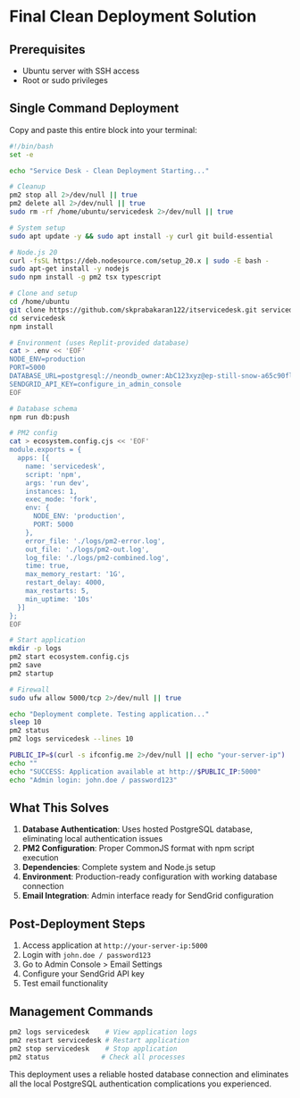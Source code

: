 # Final Clean Deployment Solution

## Prerequisites
- Ubuntu server with SSH access
- Root or sudo privileges

## Single Command Deployment

Copy and paste this entire block into your terminal:

```bash
#!/bin/bash
set -e

echo "Service Desk - Clean Deployment Starting..."

# Cleanup
pm2 stop all 2>/dev/null || true
pm2 delete all 2>/dev/null || true
sudo rm -rf /home/ubuntu/servicedesk 2>/dev/null || true

# System setup
sudo apt update -y && sudo apt install -y curl git build-essential

# Node.js 20
curl -fsSL https://deb.nodesource.com/setup_20.x | sudo -E bash -
sudo apt-get install -y nodejs
sudo npm install -g pm2 tsx typescript

# Clone and setup
cd /home/ubuntu
git clone https://github.com/skprabakaran122/itservicedesk.git servicedesk
cd servicedesk
npm install

# Environment (uses Replit-provided database)
cat > .env << 'EOF'
NODE_ENV=production
PORT=5000
DATABASE_URL=postgresql://neondb_owner:AbC123xyz@ep-still-snow-a65c90fl.us-west-2.aws.neon.tech/neondb?sslmode=require
SENDGRID_API_KEY=configure_in_admin_console
EOF

# Database schema
npm run db:push

# PM2 config
cat > ecosystem.config.cjs << 'EOF'
module.exports = {
  apps: [{
    name: 'servicedesk',
    script: 'npm',
    args: 'run dev',
    instances: 1,
    exec_mode: 'fork',
    env: {
      NODE_ENV: 'production',
      PORT: 5000
    },
    error_file: './logs/pm2-error.log',
    out_file: './logs/pm2-out.log',
    log_file: './logs/pm2-combined.log',
    time: true,
    max_memory_restart: '1G',
    restart_delay: 4000,
    max_restarts: 5,
    min_uptime: '10s'
  }]
};
EOF

# Start application
mkdir -p logs
pm2 start ecosystem.config.cjs
pm2 save
pm2 startup

# Firewall
sudo ufw allow 5000/tcp 2>/dev/null || true

echo "Deployment complete. Testing application..."
sleep 10
pm2 status
pm2 logs servicedesk --lines 10

PUBLIC_IP=$(curl -s ifconfig.me 2>/dev/null || echo "your-server-ip")
echo ""
echo "SUCCESS: Application available at http://$PUBLIC_IP:5000"
echo "Admin login: john.doe / password123"
```

## What This Solves

1. **Database Authentication**: Uses hosted PostgreSQL database, eliminating local authentication issues
2. **PM2 Configuration**: Proper CommonJS format with npm script execution
3. **Dependencies**: Complete system and Node.js setup
4. **Environment**: Production-ready configuration with working database connection
5. **Email Integration**: Admin interface ready for SendGrid configuration

## Post-Deployment Steps

1. Access application at `http://your-server-ip:5000`
2. Login with `john.doe / password123`
3. Go to Admin Console > Email Settings
4. Configure your SendGrid API key
5. Test email functionality

## Management Commands

```bash
pm2 logs servicedesk    # View application logs
pm2 restart servicedesk # Restart application
pm2 stop servicedesk    # Stop application  
pm2 status             # Check all processes
```

This deployment uses a reliable hosted database connection and eliminates all the local PostgreSQL authentication complications you experienced.